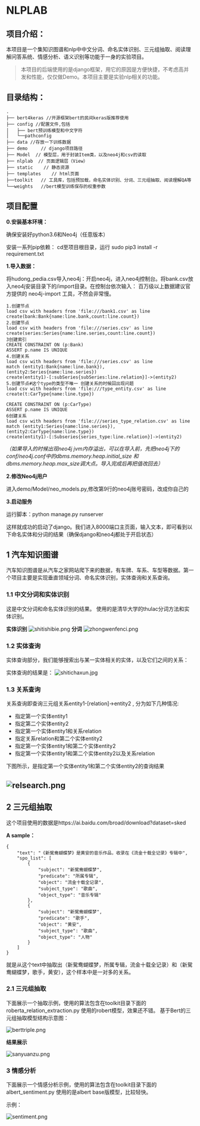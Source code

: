 # NLPLAB

## 项目介绍：

本项目是一个集知识图谱和nlp中中文分词、命名实体识别、三元组抽取、阅读理解问答系统、情感分析、语义识别等功能于一身的实验项目。
> 本项目的后端使用的是django框架，用它的原因是方便快捷，不考虑高并发和性能，仅仅做Demo。本项目主要是实验nlp相关的功能。
## 目录结构：

```
.
├── bert4keras //开源框架bert的民间keras版推荐使用
├── config //配置文件,包括
│   ├── bert预训练模型和中文字符
│   └──pathconfig 
├── data //存放一下训练数据
├── demo     // django项目路径
├── Model  // 模型层，用于封装Item类，以及neo4j和csv的读取
├── nlplab  // 页面逻辑层（View）
├── static    // 静态资源  
├── templates    // html页面 
├──toolkit   // 工具库，包括预加载，命名实体识别、分词、三元组抽取、阅读理解QA等
└──weights   //bert模型训练保存的权重参数
```


## 项目配置

**0.安装基本环境：**

确保安装好python3.6和Neo4j（任意版本）
 
安装一系列pip依赖： cd至项目根目录，运行 sudo pip3 install -r requirement.txt

**1.导入数据：**

将hudong_pedia.csv导入neo4j：开启neo4j，进入neo4j控制台。将bank.csv放入neo4j安装目录下的/import目录。在控制台依次输入：
百万级以上数据建议官方提供的 neo4j-import 工具，不然会非常慢。
```
1.创建节点
load csv with headers from 'file:///bank1.csv' as line
create(bank:Bank{name:line.bank,count:line.count})
2.创建节点
load csv with headers from 'file:///series.csv' as line
create(series:Series{name:line.series,count:line.count})
3创建索引
CREATE CONSTRAINT ON (p:Bank)
ASSERT p.name IS UNIQUE
4.创建关系
load csv with headers from 'file:///series.csv' as line
match (entity1:Bank{name:line.bank}),(entity2:Series{name:line.series})
create(entity1)-[:subSeries{subSeries:line.relation}]->(entity2)
5.创建节点#这个type的类型不唯一 创建关系的时候回出现问题
load csv with headers from 'file:///type_entity.csv' as line
create(t:CarType{name:line.type})

CREATE CONSTRAINT ON (p:CarType)
ASSERT p.name IS UNIQUE
6创建关系  
load csv with headers from 'file:///series_type_relation.csv' as line
match (entity1:Series{name:line.series}),(entity2:CarType{name:line.type})
create(entity1)-[:Subseries{series_type:line.relation}]->(entity2)
```


*（如果导入的时候出现neo4j jvm内存溢出，可以在导入前，先把neo4j下的conf/neo4j.conf中的dbms.memory.heap.initial_size 和dbms.memory.heap.max_size调大点。导入完成后再把值改回去）*




**2.修改Neo4j用户**

进入demo/Model/neo_models.py,修改第9行的neo4j账号密码，改成你自己的

**3.启动服务**

运行脚本：python manage.py runserver


这样就成功的启动了django。我们进入8000端口主页面，输入文本，即可看到以下命名实体和分词的结果（确保django和neo4j都处于开启状态）
## 1 汽车知识图谱
汽车知识图谱是从汽车之家网站爬下来的数据，有车牌、车系、车型等数据。第一个项目主要是实现垂直领域分词、命名实体识别，实体查询和关系查询。
### 1.1 中文分词和实体识别
这是中文分词和命名实体识别的结果。
使用的是清华大学的thulac分词方法和实体识别。

**实体识别**
![shitishibie.png](https://i.loli.net/2020/09/14/bDAu4PLnfa2JTYM.png)
**分词**
![zhongwenfenci.png](https://i.loli.net/2020/09/14/vyS7VLRKl3ZsaBt.png)


### 1.2 实体查询

实体查询部分，我们能够搜索出与某一实体相关的实体，以及它们之间的关系：

实体查询的结果是：
![shitichaxun.jpg](https://i.loli.net/2020/09/14/RTPaiyzDcGEbUoj.png)

### 1.3 关系查询

关系查询即查询三元组关系entity1-[relation]->entity2 , 分为如下几种情况:

* 指定第一个实体entity1
* 指定第二个实体entity2
* 指定第一个实体entity1和关系relation
* 指定关系relation和第二个实体entity2
* 指定第一个实体entity1和第二个实体entity2
* 指定第一个实体entity1和第二个实体entity2以及关系relation

下图所示，是指定第一个实体entity1和第二个实体entity2的查询结果

![relsearch.png](https://i.loli.net/2020/09/15/El8ukjewXgvUax4.png)
----------------------


## 2 三元组抽取
这个项目使用的数据是https://ai.baidu.com/broad/download?dataset=sked

**A sample：**
```
{
    "text": "《新駌鸯蝴蝶梦》是黄安的音乐作品，收录在《流金十载全记录》专辑中",
    "spo_list": [
        {
            "subject": "新駌鸯蝴蝶梦",
            "predicate": "所属专辑",
            "object": "流金十载全记录",
            "subject_type": "歌曲",
            "object_type": "音乐专辑"
        },
        {
            "subject": "新駌鸯蝴蝶梦",
            "predicate": "歌手",
            "object": "黄安",
            "subject_type": "歌曲",
            "object_type": "人物"
        }
    ]
}
```

就是从这个text中抽取出（新駌鸯蝴蝶梦，所属专辑，流金十载全记录）和（新駌鸯蝴蝶梦，歌手，黄安），这个样本中是一对多的关系。
### 2.1 三元组抽取
下面展示一个抽取示例，使用的算法包含在toolkit目录下面的roberta_relation_extraction.py
使用的robert模型，效果还不错。
基于Bert的三元组抽取模型结构示意图：


![berttriple.png](https://i.loli.net/2020/09/22/Hm7vrt8OMRUkpYN.png)


**结果展示**

![sanyuanzu.png](https://i.loli.net/2020/09/14/3TWyelwJx6kZ1zj.png)

### 3 情感分析
下面展示一个情感分析示例，使用的算法包含在toolkit目录下面的albert_sentiment.py
使用的是albert  base版模型，比较轻快。

示例：

![sentiment.png](https://i.loli.net/2020/09/22/UpxavhJAdHctyzL.png)

